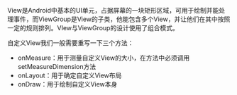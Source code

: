 View是Android中基本的UI单元，占据屏幕的一块矩形区域，可用于绘制并能处理事件，而ViewGroup是View的子类，他能包含多个View，并让他们在其中按照一定的规则排列。VIew与ViewGroup的设计使用了组合模式。

自定义View我们一般需要重写一下三个方法：

* onMeasure：用于测量自定义View的大小，在方法中必须调用setMeasureDimension方法
* onLayout：用于确定自定义View布局
* onDraw：用于绘制自定义View本身



